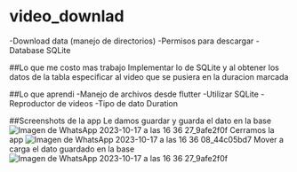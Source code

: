 # video_downlad

-Download data (manejo de directorios)
-Permisos para descargar
-Database SQLite

##Lo que me costo mas trabajo
Implementar lo de SQLite y al obtener los datos de la tabla especificar al video que se pusiera en la duracion marcada

##Lo que aprendi
-Manejo de archivos desde flutter
-Utilizar SQLite
-Reproductor de videos
-Tipo de dato Duration

##Screenshots de la app
Le damos guardar y guarda el dato en la base
![Imagen de WhatsApp 2023-10-17 a las 16 36 27_9afe2f0f](https://github.com/josepvazquezp/video_download_app/assets/74749686/f77d1f2c-955d-407d-aa72-e5811c00c9cd)
Cerramos la app
![Imagen de WhatsApp 2023-10-17 a las 16 36 08_44c05bd7](https://github.com/josepvazquezp/video_download_app/assets/74749686/080358cf-7480-48e1-bc9d-ce3d0eece6ae)
Mover a carga el dato guardado en la base
![Imagen de WhatsApp 2023-10-17 a las 16 36 27_9afe2f0f](https://github.com/josepvazquezp/video_download_app/assets/74749686/f77d1f2c-955d-407d-aa72-e5811c00c9cd)
